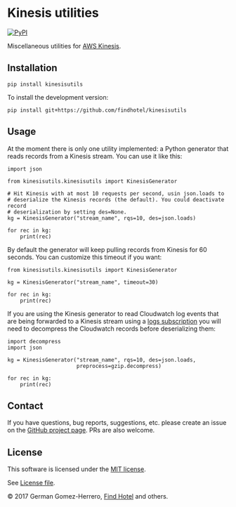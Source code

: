 # Kinesis utilities

[![PyPI](https://img.shields.io/pypi/v/kinesisutils.svg?style=flat)](https://pypi.python.org/pypi/kinesisutils)


Miscellaneous utilities for [AWS Kinesis][kinesis].

[kinesis]: https://aws.amazon.com/kinesis/streams/


## Installation


```
pip install kinesisutils
```


To install the development version:

```
pip install git+https://github.com/findhotel/kinesisutils
```


## Usage

At the moment there is only one utility implemented: a Python generator that reads records from a Kinesis stream. You can use it like this:

```
import json

from kinesisutils.kinesisutils import KinesisGenerator

# Hit Kinesis with at most 10 requests per second, usin json.loads to
# deserialize the Kinesis records (the default). You could deactivate record
# deserialization by setting des=None.
kg = KinesisGenerator("stream_name", rqs=10, des=json.loads)

for rec in kg:
    print(rec)
```

By default the generator will keep pulling records from Kinesis for 60 seconds. You can customize this timeout if you want:

```
from kinesisutils.kinesisutils import KinesisGenerator

kg = KinesisGenerator("stream_name", timeout=30)

for rec in kg:
    print(rec)
```

If you are using the Kinesis generator to read Cloudwatch log events that are being forwarded to a Kinesis stream using a [logs subscription][logsubs] you will need to decompress the Cloudwatch records before deserializing them:

[logsubs]: http://docs.aws.amazon.com/AmazonCloudWatch/latest/logs/CreateSubscriptionFilter.html

```
import decompress
import json

kg = KinesisGenerator("stream_name", rqs=10, des=json.loads,
                      preprocess=gzip.decompress)

for rec in kg:
    print(rec)
```

## Contact

If you have questions, bug reports, suggestions, etc. please create an issue on the [GitHub project page][github]. PRs are also welcome.

[github]: http://github.com/findhotel/kinesisutils


## License

This software is licensed under the [MIT license][mit].

[mit]: http://en.wikipedia.org/wiki/MIT_License

See [License file][LICENSE].

[LICENSE]: https://github.com/findhotel/kinesisutils/blob/master/LICENSE.txt


© 2017 German Gomez-Herrero, [Find Hotel][fh] and others.

[fh]: http://company.findhotel.net
